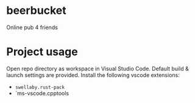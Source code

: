 # beerbucket
Online pub 4 friends

# Project usage
Open repo directory as workspace in Visual Studio Code. Default build & launch settings are provided. 
Install the following vscode extensions:

- `swellaby.rust-pack`
- `ms-vscode.cpptools
